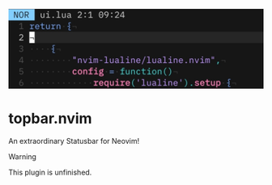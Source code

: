 ![A Neovim statusbar on the top of the screen](.github/assets/screenshot.jpg)

# topbar.nvim
An extraordinary Statusbar for Neovim!
> [!WARNING]
> This plugin is unfinished.
>
